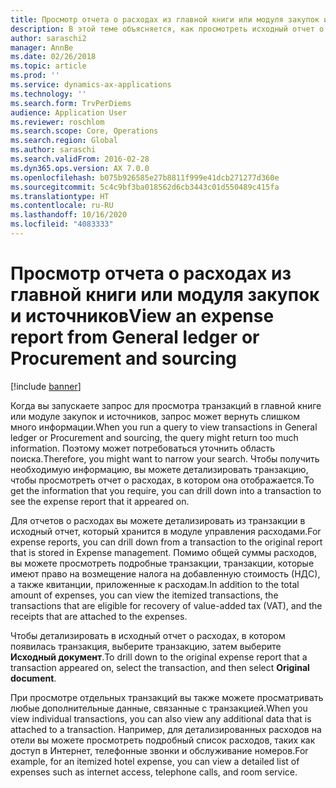 ```yaml
---
title: Просмотр отчета о расходах из главной книги или модуля закупок и источников
description: В этой теме объясняется, как просмотреть исходный отчет о расходах, в котором появилась транзакция.
author: saraschi2
manager: AnnBe
ms.date: 02/26/2018
ms.topic: article
ms.prod: ''
ms.service: dynamics-ax-applications
ms.technology: ''
ms.search.form: TrvPerDiems
audience: Application User
ms.reviewer: roschlom
ms.search.scope: Core, Operations
ms.search.region: Global
ms.author: saraschi
ms.search.validFrom: 2016-02-28
ms.dyn365.ops.version: AX 7.0.0
ms.openlocfilehash: b075b926585e27b8811f999e41dcb271277d360e
ms.sourcegitcommit: 5c4c9bf3ba018562d6cb3443c01d550489c415fa
ms.translationtype: HT
ms.contentlocale: ru-RU
ms.lasthandoff: 10/16/2020
ms.locfileid: "4083333"
---
```

# <a name="view-an-expense-report-from-general-ledger-or-procurement-and-sourcing"></a><span data-ttu-id="68f8e-103">Просмотр отчета о расходах из главной книги или модуля закупок и источников</span><span class="sxs-lookup"><span data-stu-id="68f8e-103">View an expense report from General ledger or Procurement and sourcing</span></span>

[!include [banner](../includes/banner.md)]

<span data-ttu-id="68f8e-104">Когда вы запускаете запрос для просмотра транзакций в главной книге или модуле закупок и источников, запрос может вернуть слишком много информации.</span><span class="sxs-lookup"><span data-stu-id="68f8e-104">When you run a query to view transactions in General ledger or Procurement and sourcing, the query might return too much information.</span></span> <span data-ttu-id="68f8e-105">Поэтому может потребоваться уточнить область поиска.</span><span class="sxs-lookup"><span data-stu-id="68f8e-105">Therefore, you might want to narrow your search.</span></span> <span data-ttu-id="68f8e-106">Чтобы получить необходимую информацию, вы можете детализировать транзакцию, чтобы просмотреть отчет о расходах, в котором она отображается.</span><span class="sxs-lookup"><span data-stu-id="68f8e-106">To get the information that you require, you can drill down into a transaction to see the expense report that it appeared on.</span></span>

<span data-ttu-id="68f8e-107">Для отчетов о расходах вы можете детализировать из транзакции в исходный отчет, который хранится в модуле управления расходами.</span><span class="sxs-lookup"><span data-stu-id="68f8e-107">For expense reports, you can drill down from a transaction to the original report that is stored in Expense management.</span></span> <span data-ttu-id="68f8e-108">Помимо общей суммы расходов, вы можете просмотреть подробные транзакции, транзакции, которые имеют право на возмещение налога на добавленную стоимость (НДС), а также квитанции, приложенные к расходам.</span><span class="sxs-lookup"><span data-stu-id="68f8e-108">In addition to the total amount of expenses, you can view the itemized transactions, the transactions that are eligible for recovery of value-added tax (VAT), and the receipts that are attached to the expenses.</span></span>

<span data-ttu-id="68f8e-109">Чтобы детализировать в исходный отчет о расходах, в котором появилась транзакция, выберите транзакцию, затем выберите **Исходный документ**.</span><span class="sxs-lookup"><span data-stu-id="68f8e-109">To drill down to the original expense report that a transaction appeared on, select the transaction, and then select **Original document**.</span></span>

<span data-ttu-id="68f8e-110">При просмотре отдельных транзакций вы также можете просматривать любые дополнительные данные, связанные с транзакцией.</span><span class="sxs-lookup"><span data-stu-id="68f8e-110">When you view individual transactions, you can also view any additional data that is attached to a transaction.</span></span> <span data-ttu-id="68f8e-111">Например, для детализированных расходов на отели вы можете просмотреть подробный список расходов, таких как доступ в Интернет, телефонные звонки и обслуживание номеров.</span><span class="sxs-lookup"><span data-stu-id="68f8e-111">For example, for an itemized hotel expense, you can view a detailed list of expenses such as internet access, telephone calls, and room service.</span></span>
